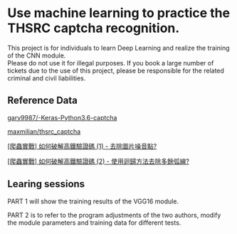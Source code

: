 # Use machine learning to practice the THSRC captcha recognition.

This project is for individuals to learn Deep Learning and realize the training of the CNN module.<br>
Please do not use it for illegal purposes. If you book a large number of tickets due to the use of this project, please be responsible for the related criminal and civil liabilities.<br>

## Reference Data
[gary9987/-Keras-Python3.6-captcha](https://github.com/gary9987/-Keras-TensorFlow-Python3.6-)

[maxmilian/thsrc_captcha](https://github.com/maxmilian/thsrc_captcha)

[[爬蟲實戰] 如何破解高鐵驗證碼 (1) - 去除圖片噪音點?](https://www.youtube.com/watch?v=6HGbKdB4kVY)

[[爬蟲實戰] 如何破解高鐵驗證碼 (2) - 使用迴歸方法去除多餘弧線?](https://www.youtube.com/watch?v=4DHcOPSfC4c)


## Learing sessions
PART 1 will show the training results of the VGG16 module.

PART 2 is to refer to the program adjustments of the two authors, modify the module parameters and training data for different tests.

